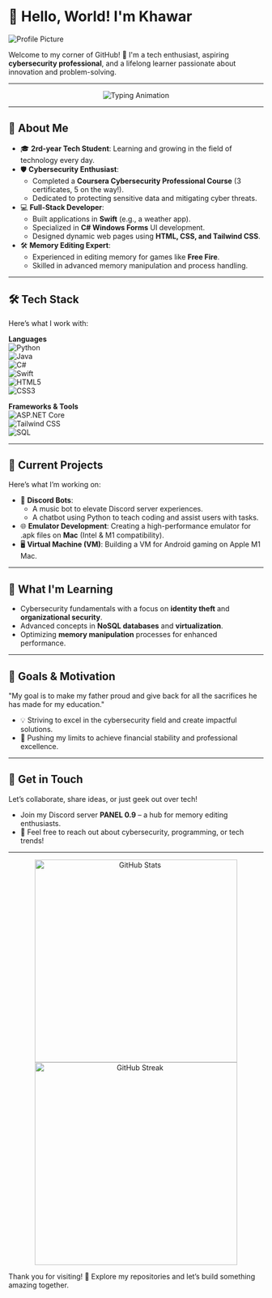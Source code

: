 # 👋 Hello, World! I'm Khawar  

![Profile Picture](https://github.com/username.png?size=200)  

Welcome to my corner of GitHub! 🚀 I'm a tech enthusiast, aspiring **cybersecurity professional**, and a lifelong learner passionate about innovation and problem-solving.  

---

<div align="center">  
  <img src="https://readme-typing-svg.demolab.com?font=Fira+Code&weight=500&size=24&pause=1000&center=true&vCenter=true&width=435&lines=Cybersecurity+Enthusiast;Full-Stack+Developer;Memory+Editing+Expert;Tech+Lover+%26+Problem+Solver" alt="Typing Animation" />
</div>  

---

## 🎯 **About Me**  
- 🎓 **2rd-year Tech Student**: Learning and growing in the field of technology every day.  
- 🛡️ **Cybersecurity Enthusiast**:  
  - Completed a **Coursera Cybersecurity Professional Course** (3 certificates, 5 on the way!).  
  - Dedicated to protecting sensitive data and mitigating cyber threats.  
- 💻 **Full-Stack Developer**:  
  - Built applications in **Swift** (e.g., a weather app).  
  - Specialized in **C# Windows Forms** UI development.  
  - Designed dynamic web pages using **HTML, CSS, and Tailwind CSS**.  
- 🛠️ **Memory Editing Expert**:  
  - Experienced in editing memory for games like **Free Fire**.  
  - Skilled in advanced memory manipulation and process handling.  

---

## 🛠️ **Tech Stack**  
Here’s what I work with:  

**Languages**  
![Python](https://img.shields.io/badge/-Python-3776AB?style=flat&logo=python&logoColor=white)  
![Java](https://img.shields.io/badge/-Java-007396?style=flat&logo=java&logoColor=white)  
![C#](https://img.shields.io/badge/-C%23-239120?style=flat&logo=csharp&logoColor=white)  
![Swift](https://img.shields.io/badge/-Swift-FA7343?style=flat&logo=swift&logoColor=white)  
![HTML5](https://img.shields.io/badge/-HTML5-E34F26?style=flat&logo=html5&logoColor=white)  
![CSS3](https://img.shields.io/badge/-CSS3-1572B6?style=flat&logo=css3&logoColor=white)  

**Frameworks & Tools**  
![ASP.NET Core](https://img.shields.io/badge/-ASP.NET%20Core-512BD4?style=flat&logo=dotnet&logoColor=white)  
![Tailwind CSS](https://img.shields.io/badge/-Tailwind%20CSS-06B6D4?style=flat&logo=tailwindcss&logoColor=white)  
![SQL](https://img.shields.io/badge/-SQL-4479A1?style=flat&logo=mysql&logoColor=white)  

---

## 🚀 **Current Projects**  
Here’s what I’m working on:  
- 🤖 **Discord Bots**:  
  - A music bot to elevate Discord server experiences.  
  - A chatbot using Python to teach coding and assist users with tasks.  
- 🌐 **Emulator Development**: Creating a high-performance emulator for .apk files on **Mac** (Intel & M1 compatibility).  
- 🖥️ **Virtual Machine (VM)**: Building a VM for Android gaming on Apple M1 Mac.  

---

## 🌱 **What I'm Learning**  
- Cybersecurity fundamentals with a focus on **identity theft** and **organizational security**.  
- Advanced concepts in **NoSQL databases** and **virtualization**.  
- Optimizing **memory manipulation** processes for enhanced performance.  

---

## 🎯 **Goals & Motivation**  
"My goal is to make my father proud and give back for all the sacrifices he has made for my education."  
- 💡 Striving to excel in the cybersecurity field and create impactful solutions.  
- 💪 Pushing my limits to achieve financial stability and professional excellence.  

---

## 📌 **Get in Touch**  
Let’s collaborate, share ideas, or just geek out over tech!  
- Join my Discord server **PANEL 0.9** – a hub for memory editing enthusiasts.  
- 💬 Feel free to reach out about cybersecurity, programming, or tech trends!  

---

<div align="center">  
  <img src="https://github-readme-stats.vercel.app/api?username=khawarahemad&show_icons=true&theme=radical" alt="GitHub Stats" width="400" />  
  <img src="https://github-readme-streak-stats.herokuapp.com/?user=khawarahemad&theme=radical" alt="GitHub Streak" width="400" />  
</div>  

Thank you for visiting! 🌟 Explore my repositories and let’s build something amazing together.  

